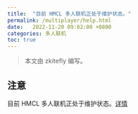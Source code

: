 ```yaml
---
title:  "目前 HMCL 多人联机正处于维护状态。"
permalink: /multiplayer/help.html
date:   2022-11-20 09:02:00 +0800
categories: 多人联机
toc: true
---
```


> 本文由 zkitefly 编写。

## 注意

目前 HMCL 多人联机正处于维护状态。[详情](https://hmcl.huangyuhui.net/api/redirect/multiplayer-migrate)
